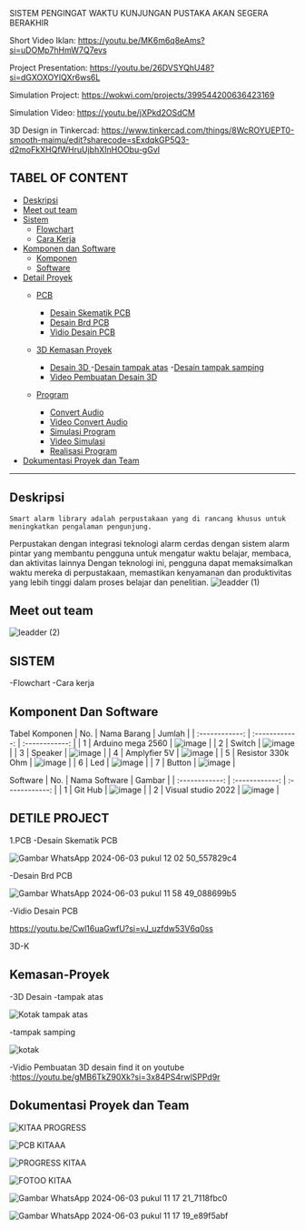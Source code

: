 SISTEM PENGINGAT WAKTU KUNJUNGAN PUSTAKA AKAN SEGERA BERAKHIR 

Short Video Iklan:
https://youtu.be/MK6m6q8eAms?si=uDOMp7hHmW7Q7evs

Project Presentation:
https://youtu.be/26DVSYQhU48?si=dGXOXOYlQXr6ws6L

Simulation Project:
https://wokwi.com/projects/399544200636423169

Simulation Video:
https://youtu.be/jXPkd2OSdCM

3D Design in Tinkercad:
https://www.tinkercad.com/things/8WcROYUEPT0-smooth-maimu/edit?sharecode=sExdqkGP5Q3-d2moFkXHQfWHruUjbhXInHOObu-gGvI

## TABEL OF CONTENT
- [Deskripsi](#Deskripsi)
- [Meet out team](#Meet-our-team)
- [Sistem ](#Sistem)
  - [Flowchart](#Flowchart)
  - [Cara Kerja](#Cara-Kerja)
- [Komponen dan Software](#Komponen-dan-Software)
  - [Komponen](#Komponen)
  - [Software](#Software)
- [Detail Proyek](#Detail-Proyek)
  - [PCB](#PCB)
    - [Desain Skematik PCB](#Desain-Skematik-PCB)
    - [Desain Brd PCB](#Desain-Brd-PCB)
    - [Vidio Desain PCB](#Vidio-Desain-PCB)
  - [3D Kemasan Proyek](#3D-Kemasan-Proyek)
    - [Desain 3D ](#Desain-3D-Case-Arduino)
          -[Desain tampak atas](#Desain-tampak-atas)
          -[Desain tampak samping](#Desain-tampak-samping) 
    - [Video Pembuatan Desain 3D](#Video-Pembuatan-Desain-3D)
  
  - [Program](#Program)
    - [Convert Audio](#Convert-Audio)
    - [Video Convert Audio](#Video-Convert-Audio)
    - [Simulasi Program](#Simulasi-Program)
    - [Video Simulasi](#Video-Simulasi)
    - [Realisasi Program](#Realisasi-Program)
- [Dokumentasi Proyek dan Team](#Dokumentasi-Proyek-dan-Team)
________________________________________________________________________________________________________________________________________________________________________________________________________________________________________________________
## Deskripsi 
    Smart alarm library adalah perpustakaan yang di rancang khusus untuk meningkatkan pengalaman pengunjung. 
  Perpustakan dengan  integrasi teknologi alarm cerdas dengan sistem alarm pintar yang membantu pengguna untuk mengatur 
  waktu belajar, membaca, dan aktivitas lainnya Dengan teknologi ini, pengguna dapat memaksimalkan waktu mereka di 
  perpustakaan, memastikan kenyamanan dan produktivitas yang lebih tinggi dalam proses belajar dan penelitian.
  ![leadder (1)](https://github.com/miqbal483/LIBRARY/assets/168562250/7a54e567-f1b1-40a2-a387-f03c54a57625)

## Meet out team

![leadder (2)](https://github.com/miqbal483/LIBRARY/assets/168562250/2e7cfa9a-6211-471e-ae5d-5f4e03df4095)

## SISTEM   
-Flowchart
-Cara kerja 

## Komponent Dan Software
Tabel Komponen
| No.  | Nama Barang  | Jumlah  |
| :------------: | :------------: | :------------: |
| 1  | Arduino mega 2560  | ![image](https://github.com/miqbal483/LIBRARY/assets/168562250/bd5949c1-7090-4e58-80a6-7ac81824297a) |
| 2  |  Switch  | ![image](https://github.com/miqbal483/LIBRARY/assets/168562250/04e89d1d-0f4d-4dc7-8d3e-5b2c43ee9a24) |
| 3  |  Speaker | ![image](https://github.com/miqbal483/LIBRARY/assets/168562250/72f4a45b-7a37-448d-b3e9-5a3c2bc9cf35)  |
| 4  |  Amplyfier 5V | ![image](https://github.com/miqbal483/LIBRARY/assets/168562250/6a5d8969-c13d-4ca7-9e0a-1ceff546c52b) |
| 5  |  Resistor 330k Ohm | ![image](https://github.com/miqbal483/LIBRARY/assets/168562250/5e6513ba-279e-4eb8-a08b-12e4d923cb81) |
| 6  |  Led | ![image](https://github.com/miqbal483/LIBRARY/assets/168562250/7f681a09-cd9f-4abb-a57d-50b52cb113e2) |
| 7  |  Button | ![image](https://github.com/miqbal483/LIBRARY/assets/168562250/8c052ad1-91cd-41c3-9abe-2c66eb285b04) |

Software
| No.  | Nama Software  | Gambar  |
| :------------: | :------------: | :------------: |
| 1  | Git Hub  | ![image](https://github.com/miqbal483/LIBRARY/assets/168562250/4f512ab2-e4b6-44b4-bdf9-61a0b635a4a2) |
| 2  |  Visual studio 2022  | ![image](https://github.com/miqbal483/LIBRARY/assets/168562250/51341e1c-ca15-41e2-96ff-42ce25cff58b) |

## DETILE PROJECT
1.PCB
-Desain Skematik PCB

  ![Gambar WhatsApp 2024-06-03 pukul 12 02 50_557829c4](https://github.com/miqbal483/LIBRARY/assets/168562250/29340940-0bb3-4adf-a707-e5d381f423a3)

-Desain Brd PCB

  ![Gambar WhatsApp 2024-06-03 pukul 11 58 49_088699b5](https://github.com/miqbal483/LIBRARY/assets/168562250/7f10e5c6-53e3-4571-914c-6e975d8c16dd)

-Vidio Desain PCB

https://youtu.be/Cwl16uaGwfU?si=vJ_uzfdw53V6q0ss

3D-K
## Kemasan-Proyek
-3D Desain
   -tampak atas 
   
![Kotak tampak atas](https://github.com/miqbal483/LIBRARY/assets/168562250/275495f9-fb51-403c-a9c0-783796a31f21)
    
   -tampak samping   
    
![kotak ](https://github.com/miqbal483/LIBRARY/assets/168562250/b82037cd-8f78-457e-8ede-f791671e7f0b)

-Vidio Pembuatan 3D desain
 find it on youtube  :https://youtu.be/gMB6TkZ90Xk?si=3x84PS4rwlSPPd9r

## Dokumentasi Proyek dan Team

![KITAA PROGRESS](https://github.com/miqbal483/LIBRARY/assets/168562250/c532f5b5-7a8c-433e-bd4a-1e2ed70e4e1e)

![PCB KITAAA](https://github.com/miqbal483/LIBRARY/assets/168562250/a02b498b-66f8-4249-a2c1-bbb3179b67b0)

![PROGRESS KITAA](https://github.com/miqbal483/LIBRARY/assets/168562250/698bbf3f-70b1-4793-98aa-72b2a8be5603)

![FOTOO KITAA](https://github.com/miqbal483/LIBRARY/assets/168562250/3cf273be-2b49-40cd-b94f-b37e7cc3f6d9)

![Gambar WhatsApp 2024-06-03 pukul 11 17 21_7118fbc0](https://github.com/miqbal483/LIBRARY/assets/168562250/c767fbaa-ba4b-4872-812a-8215e6c8b147)

![Gambar WhatsApp 2024-06-03 pukul 11 17 19_e89f5abf](https://github.com/miqbal483/LIBRARY/assets/168562250/0b1a0052-255c-4d34-98d4-f8b1d160f69e)


